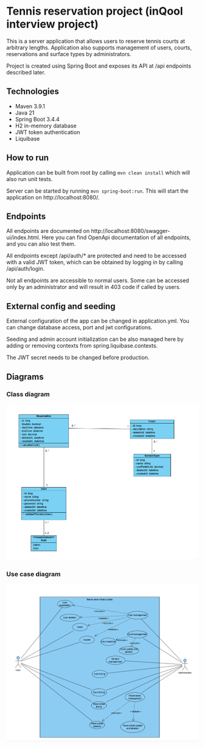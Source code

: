 # Tennis reservation project (inQool interview project)

This is a server application that allows users to reserve tennis courts at arbitrary lengths. Application also
supports management of users, courts, reservations and surface types by administrators.

Project is created using Spring Boot and exposes its API at /api endpoints described later.

## Technologies
* Maven 3.9.1
* Java 21
* Spring Boot 3.4.4
* H2 in-memory database
* JWT token authentication
* Liquibase

## How to run
Application can be built from root by calling `mvn clean install` which will also run unit tests.

Server can be started by running `mvn spring-boot:run`. This will start the application on http://localhost:8080/.

## Endpoints
All endpoints are documented on http://localhost:8080/swagger-ui/index.html. Here you can find OpenApi
documentation of all endpoints, and you can also test them.

All endpoints except /api/auth/* are protected and need to be accessed with a valid JWT token, which can be
obtained by logging in by calling /api/auth/login.

Not all endpoints are accessible to normal users. Some can be accessed only by an administrator and will result in 403 code if called by users.

## External config and seeding
External configuration of the app can be changed in application.yml. You can change database access, port and jwt
configurations.

Seeding and admin account initialization can be also managed here by adding or removing contexts from spring.liquibase.contexts.

The JWT secret needs to be changed before production.

## Diagrams
### Class diagram
![Class-diagram.png](diagrams%2FClass-diagram.png)

### Use case diagram
![Use-case-diagram.png](diagrams%2FUse-case-diagram.png)